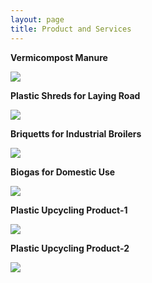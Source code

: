 ```yaml
---
layout: page
title: Product and Services
---
```


**Vermicompost Manure**

<a href='https://photos.google.com/share/AF1QipNQD2K7cIvs_RuB2sYYkb0ugarMN2iZlwjQa5YSgm-Lq1Esv_U5LSaYhck_xTeNug?key=ZXR5Ty1pNlBwUngxUy1CTkVldllIdThESloxTlFB&source=ctrlq.org'><img src='https://lh3.googleusercontent.com/V_zzgvP2A5fVRDtCTGnCK48cCoDhgvdxEUQPwWw8FCmomz9o_ltTHlq_AS3n-mVS4DJ7Jo8cVWbsZprrLM1LPUOBgJLhovwJRmT58D2Y_OfJCsAtBH6hTJubtz6t-GNG3H6D1Q' /></a>

**Plastic Shreds for Laying Road**

<a href='https://photos.google.com/share/AF1QipPKYM7sLopJ8qxwqAIxsPp8CpR_yFp5ls1v751mFIOnaM9qIkCUDX2RWYN54qAbbQ?key=enBQOURQNzZjWkNoRnlJdjBUYUt6eVB3Q0t3Y1h3&source=ctrlq.org'><img src='https://lh3.googleusercontent.com/k4E-PEM_EOt71Q7TtCLUa-gRiUQ22ZcIRZUlERNeSL6EP70bvP_OR5E1-FuqY8TD0J_5CR2Wv0a4mHaclC8cEtL6E98mERe8nj8C8W5fki3ZzTjPEmpqug2S5O_1F4MuFiKJvg' /></a>

**Briquetts for Industrial Broilers** 

<a href='https://photos.google.com/share/AF1QipOAiAlfHAmPIe-XADLWREGuvCY8ORmLC2WDyXHfOH2ISTr0fIeSg2mgZyiH0XKt8g?key=elpKQ3h3MDJrb3pHVUNja3dDRW5xb1RjZkZMeDB3&source=ctrlq.org'><img src='https://lh3.googleusercontent.com/4RzyI1aENT-q4lxvJkSMyc9Ig8yFxF3k2WPssU-Z2VyjK87kuLW5bbPuEaT4T5tJonfzBwDNHSGmKPE2NsS2IUQeON_C0X3JRUGATOEbnKhHJRY8P4QiiT4nh1IJ63vzrDkFGA' /></a>

**Biogas for Domestic Use** 

<a href='https://photos.google.com/share/AF1QipPa4_zrH88aXXQNtTNwjDRPRfk3hxynTsezNX2ve3f8DUABfv5yhwLSiofrM8bhgw?key=Y0NxRDVYMGh3NnpZdTNSaF9aSzRpSUJNdDlIUWRn&source=ctrlq.org'><img src='https://lh3.googleusercontent.com/NHUiivNDTsnrIO5nYqln2lrsb_Fywnb_Z08HC8von44XJs6QvixYERZ36FLwSx9zTfG2TAViR3ut0FakoptDWkwokzfO1wuemhgsl2uOyh1llhgWYwKKAPFvySmmWogB8jzFrw' /></a>

**Plastic Upcycling Product-1**

<a href='https://photos.google.com/share/AF1QipPBXxyObQwofsfF2v23yzqCtsDj79rdwVlK4xM83sddN1-k4wz1GNzPKlK5BZpbYA?key=N0FNZTVBLXc0VTFUcTBHbm9vajJnbjlGYVFEa0l3&source=ctrlq.org'><img src='https://lh3.googleusercontent.com/jdoTD06bghqD0z8jI2ljKWaUZMamyLk2YQYOyr3Qmn6ZF3AxKMlAs0HL3Kgumxch3nBHdhv00OLoLs6xz1nGeCgiVFh4WgHQ6iBM8r0nZwYIfikSP4hi9em_cZKuYyXSj72zsA' /></a>

**Plastic Upcycling Product-2** 

<a href='https://photos.google.com/share/AF1QipPv3w8Bpld869LNVD9qVP6Qnnie6lI_ERirI2zfRjYiPY1kvc1ZS7C2zOOANZCUDw?key=VUswUDlNaDNMZGRfZngyWmFDOXFnckNIRDhCR3RR&source=ctrlq.org'><img src='https://lh3.googleusercontent.com/1yYsSgcmEXGuag4j2V2H8ew96rAFvE0_TRs2e9gb8djIdjGeQVHGv174R7g9oiKXzx7cv7vvVm16wsp0wrVu5wbzqN291kWgsalp_V1y0mj1y-L77wViSsn0jiFQrISGKzkqpQ' /></a>
